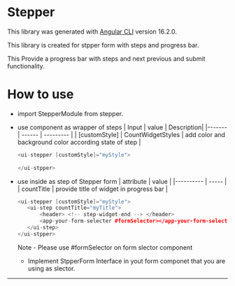 # Stepper

This library was generated with [Angular CLI](https://github.com/angular/angular-cli) version 16.2.0.

This library is created for stpper form with steps and progress bar.

This Provide a progress bar with steps and next previous and submit functionality.


# How to use 
 - import StepperModule from stepper.
 - use <ui-stepper> component as wrapper of steps
    | Input | value | Description|
    |-------| ------ | --------- |
    | [customStyle] | CountWidgetStyles | add color and background color according state of step |

    ``` cpp
    <ui-stepper [customStyle]="myStyle">
        
    </ui-stpper>
    ```
 
- use <ui-step> inside <ui-stepper> as step of Stepper form
    | attribute | value | 
    |---------- | ----- | 
    | countTitle | provide title of widget in progress bar |  
     ``` cpp
    <ui-stepper [customStyle]="myStyle">
        <ui-step countTitle="myTitle">
            <header> <!-- step-widget-end --> </header>
            <app-your-form-selecter #formSelector></app-your-form-selecter>
        </ui-step>
    </ui-stpper>
    ```
    Note - Please use #formSelector on form slector component 
    * Implement StpperForm Interface in yout form componet that you are using as slector.
---